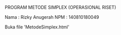 PROGRAM METODE SIMPLEX (OPERASIONAL RISET)

Nama	: Rizky Anugerah
NPM	: 140810180049

Buka file 'MetodeSimplex.html'